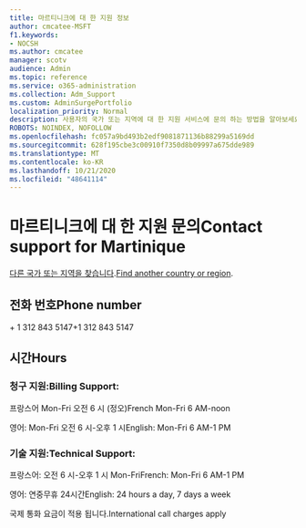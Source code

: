 ```yaml
---
title: 마르티니크에 대 한 지원 정보
author: cmcatee-MSFT
f1.keywords:
- NOCSH
ms.author: cmcatee
manager: scotv
audience: Admin
ms.topic: reference
ms.service: o365-administration
ms.collection: Adm_Support
ms.custom: AdminSurgePortfolio
localization_priority: Normal
description: 사용자의 국가 또는 지역에 대 한 지원 서비스에 문의 하는 방법을 알아보세요.
ROBOTS: NOINDEX, NOFOLLOW
ms.openlocfilehash: fc057a9bd493b2edf9081871136b88299a5169dd
ms.sourcegitcommit: 628f195cbe3c00910f7350d8b09997a675dde989
ms.translationtype: MT
ms.contentlocale: ko-KR
ms.lasthandoff: 10/21/2020
ms.locfileid: "48641114"
---
```

# <a name="contact-support-for-martinique"></a><span data-ttu-id="b98ad-103">마르티니크에 대 한 지원 문의</span><span class="sxs-lookup"><span data-stu-id="b98ad-103">Contact support for Martinique</span></span>

<span data-ttu-id="b98ad-104">[다른 국가 또는 지역을 찾습니다](../contact-support-for-business-products.md).</span><span class="sxs-lookup"><span data-stu-id="b98ad-104">[Find another country or region](../contact-support-for-business-products.md).</span></span>

## <a name="phone-number"></a><span data-ttu-id="b98ad-105">전화 번호</span><span class="sxs-lookup"><span data-stu-id="b98ad-105">Phone number</span></span>
<span data-ttu-id="b98ad-106">+ 1 312 843 5147</span><span class="sxs-lookup"><span data-stu-id="b98ad-106">+1 312 843 5147</span></span>

## <a name="hours"></a><span data-ttu-id="b98ad-107">시간</span><span class="sxs-lookup"><span data-stu-id="b98ad-107">Hours</span></span>
### <a name="billing-support"></a><span data-ttu-id="b98ad-108">청구 지원:</span><span class="sxs-lookup"><span data-stu-id="b98ad-108">Billing Support:</span></span>

<span data-ttu-id="b98ad-109">프랑스어 Mon-Fri 오전 6 시 (정오)</span><span class="sxs-lookup"><span data-stu-id="b98ad-109">French Mon-Fri 6 AM-noon</span></span>

<span data-ttu-id="b98ad-110">영어: Mon-Fri 오전 6 시-오후 1 시</span><span class="sxs-lookup"><span data-stu-id="b98ad-110">English: Mon-Fri 6 AM-1 PM</span></span>

### <a name="technical-support"></a><span data-ttu-id="b98ad-111">기술 지원:</span><span class="sxs-lookup"><span data-stu-id="b98ad-111">Technical Support:</span></span>

<span data-ttu-id="b98ad-112">프랑스어: 오전 6 시-오후 1 시 Mon-Fri</span><span class="sxs-lookup"><span data-stu-id="b98ad-112">French: Mon-Fri 6 AM-1 PM</span></span>

<span data-ttu-id="b98ad-113">영어: 연중무휴 24시간</span><span class="sxs-lookup"><span data-stu-id="b98ad-113">English: 24 hours a day, 7 days a week</span></span>

<span data-ttu-id="b98ad-114">국제 통화 요금이 적용 됩니다.</span><span class="sxs-lookup"><span data-stu-id="b98ad-114">International call charges apply</span></span>
